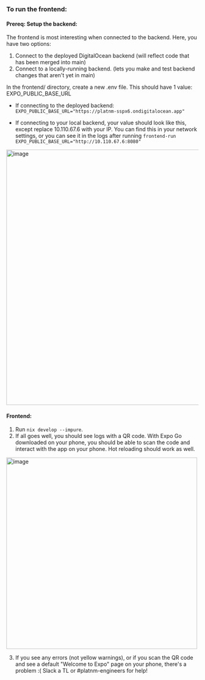 ### To run the frontend:

#### Prereq: Setup the backend:
The frontend is most interesting when connected to the backend. Here, you have two options:
1. Connect to the deployed DigitalOcean backend (will reflect code that has been merged into main)
2. Connect to a locally-running backend. (lets you make and test backend changes that aren't yet in main)

In the frontend/ directory, create a new .env file. This should have 1 value: EXPO_PUBLIC_BASE_URL
- If connecting to the deployed backend:
`EXPO_PUBLIC_BASE_URL="https://platnm-sspx6.ondigitalocean.app"`

- If connecting to your local backend, your value should look like this, except replace 10.110.67.6 with your IP. 
You can find this in your network settings, or you can see it in the logs after running `frontend-run`
`EXPO_PUBLIC_BASE_URL="http://10.110.67.6:8080"`
<img width="667" alt="image" src="https://github.com/user-attachments/assets/ecf7f8a4-bab4-4965-a2a0-5dd4fe5fdfae">

#### Frontend:
1. Run `nix develop --impure`.
2. If all goes well, you should see logs with a QR code. With Expo Go downloaded on your phone, you should be able to scan the code and interact with the app on your phone. Hot reloading should work as well.
<img width="500" alt="image" src="https://github.com/user-attachments/assets/df1e06c7-93e5-4335-a732-769779f510da">

3. If you see any errors (not yellow warnings), or if you scan the QR code and see a default "Welcome to Expo" page on your phone, there's a problem :(
   Slack a TL or #platnm-engineers for help!
